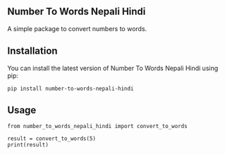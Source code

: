## Number To Words Nepali Hindi
A simple package to convert numbers to words.

## Installation
You can install the latest version of Number To Words Nepali Hindi using pip:
```
pip install number-to-words-nepali-hindi
```

## Usage
```
from number_to_words_nepali_hindi import convert_to_words

result = convert_to_words(5)
print(result)
```
